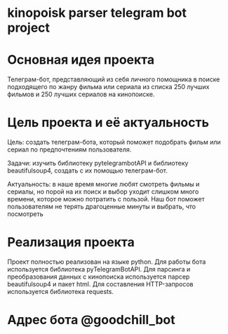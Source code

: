 # kinopoisk parser telegram bot project

# Основная идея проекта
Телеграм-бот, представляющий из себя личного помощника в поиске подходящего по жанру фильма или сериала 
из списка 250 лучших фильмов и 250 лучших сериалов на кинопоиске.

# Цель проекта и её актуальность
Цель: создать телеграм-бота, который поможет подобрать фильм или сериал по предпочтениям пользователя.

Задачи: изучить библиотеку pytelegrambotAPI и библиотеку beautifulsoup4, создать с их помощью телеграм-бот.

Актуальность: в наше время многие любят смотреть фильмы и сериалы, но порой на их поиск и выбор уходит слишком много времени, которое можно потратить с пользой. Наш бот поможет пользователям не терять драгоценные минуты и выбрать, что посмотреть

# Реализация проекта
Проект полностью реализован на языке python. Для работы бота используется библиотека pyTelegramBotAPI. 
Для парсинга и преобразования данных с кинопоиска используется парсер beautifulsoup4 и пакет html. 
Для составления HTTP-запросов используется библиотека requests. 

# Адрес бота @goodchill_bot
